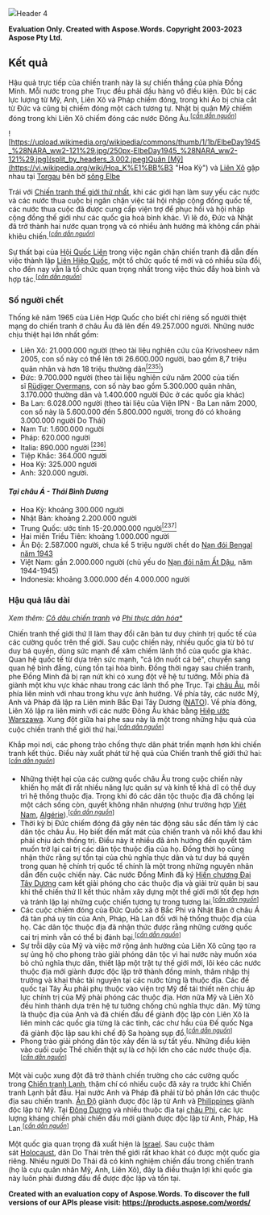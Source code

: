 ﻿![](split_by_headers_3.001.png)Header 4


**Evaluation Only. Created with Aspose.Words. Copyright 2003-2023 Aspose Pty Ltd.**
## **Kết quả**
Hậu quả trực tiếp của chiến tranh này là sự chiến thắng của phía Đồng Minh. Mỗi nước trong phe Trục đều phải đầu hàng vô điều kiện. Đức bị các lực lượng từ Mỹ, Anh, Liên Xô và Pháp chiếm đóng, trong khi Áo bị chia cắt từ Đức và cũng bị chiếm đóng một cách tương tự. Nhật bị quân Mỹ chiếm đóng trong khi Liên Xô chiếm đóng các nước Đông Âu.<sup>[[<i>cần dẫn nguồn</i>]]</sup>

![https://upload.wikimedia.org/wikipedia/commons/thumb/1/1b/ElbeDay1945_%28NARA_ww2-121%29.jpg/250px-ElbeDay1945_%28NARA_ww2-121%29.jpg](split_by_headers_3.002.jpeg)Quân [Mỹ](https://vi.wikipedia.org/wiki/Hoa_K%E1%BB%B3 "Hoa Kỳ") và [Liên Xô](https://vi.wikipedia.org/wiki/Li%C3%AAn_X%C3%B4 "Liên Xô") gặp nhau tại [Torgau](https://vi.wikipedia.org/wiki/Torgau "Torgau") bên bờ [sông Elbe](https://vi.wikipedia.org/wiki/Elbe "Elbe")

Trái với [Chiến tranh thế giới thứ nhất](https://vi.wikipedia.org/wiki/Chi%E1%BA%BFn_tranh_th%E1%BA%BF_gi%E1%BB%9Bi_th%E1%BB%A9_nh%E1%BA%A5t "Chiến tranh thế giới thứ nhất"), khi các giới hạn làm suy yếu các nước và các nước thua cuộc bị ngăn chặn việc tái hội nhập cộng đồng quốc tế, các nước thua cuộc đã được cung cấp viện trợ để phục hồi và hội nhập cộng đồng thế giới như các quốc gia hoà bình khác. Vì lẽ đó, Đức và Nhật đã trở thành hai nước quan trọng và có nhiều ảnh hưởng mà không cần phải khiêu chiến.<sup>[[<i>cần dẫn nguồn</i>]]</sup>

Sự thất bại của [Hội Quốc Liên](https://vi.wikipedia.org/wiki/H%E1%BB%99i_Qu%E1%BB%91c_Li%C3%AAn "Hội Quốc Liên") trong việc ngăn chặn chiến tranh đã dẫn đến việc thành lập [Liên Hiệp Quốc](https://vi.wikipedia.org/wiki/Li%C3%AAn_Hi%E1%BB%87p_Qu%E1%BB%91c "Liên Hiệp Quốc"), một tổ chức quốc tế mới và có nhiều sửa đổi, cho đến nay vẫn là tổ chức quan trọng nhất trong việc thúc đẩy hoà bình và hợp tác.<sup>[[<i>cần dẫn nguồn</i>]]</sup>
### Số người chết
Thống kê năm 1965 của Liên Hợp Quốc cho biết chỉ riêng số người thiệt mạng do chiến tranh ở châu Âu đã lên đến 49.257.000 người. Những nước chịu thiệt hại lớn nhất gồm:

- Liên Xô: 21.000.000 người (theo tài liệu nghiên cứu của Krivosheev năm 2005, con số này có thể lên tới 26.600.000 người, bao gồm 8,7 triệu quân nhân và hơn 18 triệu thường dân[<sup>\[235\]</sup>](https://vi.wikipedia.org/wiki/Chi%E1%BA%BFn_tranh_th%E1%BA%BF_gi%E1%BB%9Bi_th%E1%BB%A9_hai#cite_note-236))
- Đức: 9.700.000 người (theo tài liệu nghiên cứu năm 2000 của tiến sĩ [Rüdiger Overmans](https://vi.wikipedia.org/wiki/R%C3%BCdiger_Overmans "Rüdiger Overmans"), con số này bao gồm 5.300.000 quân nhân, 3.170.000 thường dân và 1.400.000 người Đức ở các quốc gia khác)
- Ba Lan: 6.028.000 người (theo tài liệu của Viện IPN - Ba Lan năm 2000, con số này là 5.600.000 đến 5.800.000 người, trong đó có khoảng 3.000.000 người Do Thái)
- Nam Tư: 1.600.000 người
- Pháp: 620.000 người
- Italia: 890.000 người [<sup>\[236\]</sup>](https://vi.wikipedia.org/wiki/Chi%E1%BA%BFn_tranh_th%E1%BA%BF_gi%E1%BB%9Bi_th%E1%BB%A9_hai#cite_note-237)
- Tiệp Khắc: 364.000 người
- Hoa Kỳ: 325.000 người
- Anh: 320.000 người.
#### *Tại châu Á - Thái Bình Dương*
- Hoa Kỳ: khoảng 300.000 người
- Nhật Bản: khoảng 2.200.000 người
- Trung Quốc: ước tính 15-20.000.000 người[<sup>\[237\]</sup>](https://vi.wikipedia.org/wiki/Chi%E1%BA%BFn_tranh_th%E1%BA%BF_gi%E1%BB%9Bi_th%E1%BB%A9_hai#cite_note-238)
- Hai miền Triều Tiên: khoảng 1.000.000 người
- Ấn Độ: 2.587.000 người, chưa kể 5 triệu người chết do [Nạn đói Bengal năm 1943](https://vi.wikipedia.org/wiki/N%E1%BA%A1n_%C4%91%C3%B3i_Bengal_n%C4%83m_1943 "Nạn đói Bengal năm 1943")
- Việt Nam: gần 2.000.000 người (chủ yếu do [Nạn đói năm Ất Dậu](https://vi.wikipedia.org/wiki/N%E1%BA%A1n_%C4%91%C3%B3i_n%C4%83m_%E1%BA%A4t_D%E1%BA%ADu "Nạn đói năm Ất Dậu"), năm 1944-1945)
- Indonesia: khoảng 3.000.000 đến 4.000.000 người
### Hậu quả lâu dài
*Xem thêm: [Cô dâu chiến tranh](https://vi.wikipedia.org/wiki/C%C3%B4_d%C3%A2u_chi%E1%BA%BFn_tranh "Cô dâu chiến tranh") và [Phi thực dân hóa*](https://vi.wikipedia.org/wiki/Phi_th%E1%BB%B1c_d%C3%A2n_h%C3%B3a "Phi thực dân hóa")*

Chiến tranh thế giới thứ II làm thay đổi căn bản tư duy chính trị quốc tế của các cường quốc trên thế giới. Sau cuộc chiến này, nhiều quốc gia từ bỏ tư duy bá quyền, dùng sức mạnh để xâm chiếm lãnh thổ của quốc gia khác. Quan hệ quốc tế từ dựa trên sức mạnh, "cá lớn nuốt cá bé", chuyển sang quan hệ bình đẳng, cùng tồn tại hòa bình. Đồng thời ngay sau chiến tranh, phe Đồng Minh đã bị rạn nứt khi có xung đột về hệ tư tưởng. Mỗi phía đã giành một khu vực khác nhau trong các lãnh thổ phe Trục. Tại [châu Âu](https://vi.wikipedia.org/wiki/Ch%C3%A2u_%C3%82u "Châu Âu"), mỗi phía liên minh với nhau trong khu vực ảnh hưởng. Về phía tây, các nước Mỹ, Anh và Pháp đã lập ra Liên minh Bắc Đại Tây Dương ([NATO](https://vi.wikipedia.org/wiki/NATO "NATO")). Về phía đông, Liên Xô lập ra liên minh với các nước Đông Âu khác bằng [Hiệp ước Warszawa](https://vi.wikipedia.org/wiki/Kh%E1%BB%91i_Warszawa "Khối Warszawa"). Xung đột giữa hai phe sau này là một trong những hậu quả của cuộc chiến tranh thế giới thứ hai.<sup>[[<i>cần dẫn nguồn</i>]]</sup>

Khắp mọi nơi, các phong trào chống thực dân phát triển mạnh hơn khi chiến tranh kết thúc. Điều này xuất phát từ hệ quả của Chiến tranh thế giới thứ hai:<sup>[[<i>cần dẫn nguồn</i>]]</sup>

- Những thiệt hại của các cường quốc châu Âu trong cuộc chiến này khiến họ mất đi rất nhiều năng lực quân sự và kinh tế khả dĩ có thể duy trì hệ thống thuộc địa. Trong khi đó các dân tộc thuộc địa đã chống lại một cách sống còn, quyết không nhân nhượng (như trường hợp [Việt Nam](https://vi.wikipedia.org/wiki/Vi%E1%BB%87t_Nam "Việt Nam"), [Algérie](https://vi.wikipedia.org/wiki/Alg%C3%A9rie "Algérie")).<sup>[[<i>cần dẫn nguồn</i>]]</sup>
- Thời kỳ bị Đức chiếm đóng đã gây nên tác động sâu sắc đến tâm lý các dân tộc châu Âu. Họ biết đến mất mát của chiến tranh và nỗi khổ đau khi phải chịu ách thống trị. Điều này ít nhiều đã ảnh hưởng đến quyết tâm muốn trở lại cai trị các dân tộc thuộc địa của họ. Đồng thời họ cũng nhận thức rằng sự tồn tại của chủ nghĩa thực dân và tư duy bá quyền trong quan hệ chính trị quốc tế chính là một trong những nguyên nhân dẫn đến cuộc chiến này. Các nước Đồng Minh đã ký [Hiến chương Đại Tây Dương](https://vi.wikipedia.org/wiki/Hi%E1%BA%BFn_ch%C6%B0%C6%A1ng_%C4%90%E1%BA%A1i_T%C3%A2y_D%C6%B0%C6%A1ng "Hiến chương Đại Tây Dương") cam kết giải phóng cho các thuộc địa và giải trừ quân bị sau khi thế chiến thứ II kết thúc nhằm xây dựng một thế giới mới tốt đẹp hơn và tránh lặp lại những cuộc chiến tương tự trong tương lai.<sup>[[<i>cần dẫn nguồn</i>]]</sup>
- Các cuộc chiếm đóng của Đức Quốc xã ở Bắc Phi và Nhật Bản ở châu Á đã tàn phá uy tín của Anh, Pháp, Hà Lan đối với hệ thống thuộc địa của họ. Các dân tộc thuộc địa đã nhận thức được rằng những cường quốc cai trị mình vẫn có thể bị đánh bại.<sup>[[<i>cần dẫn nguồn</i>]]</sup>
- Sự trỗi dậy của Mỹ và việc mở rộng ảnh hưởng của Liên Xô cũng tạo ra sự ủng hộ cho phong trào giải phóng dân tộc vì hai nước này muốn xóa bỏ chủ nghĩa thực dân, thiết lập một trật tự thế giới mới, lôi kéo các nước thuộc địa mới giành được độc lập trở thành đồng minh, thâm nhập thị trường và khai thác tài nguyên tại các nước từng là thuộc địa. Các đế quốc tại Tây Âu phải phụ thuộc vào viện trợ Mỹ để tái thiết nên chịu áp lực chính trị của Mỹ phải phóng các thuộc địa. Hơn nữa Mỹ và Liên Xô đều hình thành dựa trên hệ tư tưởng chống chủ nghĩa thực dân. Mỹ từng là thuộc địa của Anh và đã chiến đấu để giành độc lập còn Liên Xô là liên minh các quốc gia từng là các tỉnh, các chư hầu của Đế quốc Nga đã giành độc lập sau khi chế độ Sa hoàng sụp đổ.<sup>[[<i>cần dẫn nguồn</i>]]</sup>
- Phong trào giải phóng dân tộc xảy đến là sự tất yếu. Những điều kiện vào cuối cuộc Thế chiến thật sự là cơ hội lớn cho các nước thuộc địa.<sup>[[<i>cần dẫn nguồn</i>]]</sup>

Một vài cuộc xung đột đã trở thành chiến trường cho các cường quốc trong [Chiến tranh Lạnh](https://vi.wikipedia.org/wiki/Chi%E1%BA%BFn_tranh_L%E1%BA%A1nh "Chiến tranh Lạnh"), thậm chí có nhiều cuộc đã xảy ra trước khi Chiến tranh Lạnh bắt đầu. Hai nước Anh và Pháp đã phải từ bỏ phần lớn các thuộc địa sau chiến tranh. [Ấn Độ](https://vi.wikipedia.org/wiki/%E1%BA%A4n_%C4%90%E1%BB%99 "Ấn Độ") giành được độc lập từ Anh và [Philippines](https://vi.wikipedia.org/wiki/Philippines "Philippines") giành độc lập từ Mỹ. Tại [Đông Dương](https://vi.wikipedia.org/wiki/B%C3%A1n_%C4%91%E1%BA%A3o_%C4%90%C3%B4ng_D%C6%B0%C6%A1ng "Bán đảo Đông Dương") và nhiều thuộc địa tại [châu Phi](https://vi.wikipedia.org/wiki/Ch%C3%A2u_Phi "Châu Phi"), các lực lượng kháng chiến phải chiến đấu mới giành được độc lập từ Anh, Pháp, Hà Lan.<sup>[[<i>cần dẫn nguồn</i>]]</sup>

Một quốc gia quan trọng đã xuất hiện là [Israel](https://vi.wikipedia.org/wiki/Israel "Israel"). Sau cuộc thảm sát [Holocaust](https://vi.wikipedia.org/wiki/Holocaust "Holocaust"), dân Do Thái trên thế giới rất khao khát có được một quốc gia riêng. Nhiều người Do Thái đã có kinh nghiệm chiến đấu trong chiến tranh (họ là cựu quân nhân Mỹ, Anh, Liên Xô), đây là điều thuận lợi khi quốc gia này luôn phải đương đầu để được độc lập và tồn tại.

**Created with an evaluation copy of Aspose.Words. To discover the full versions of our APIs please visit: https://products.aspose.com/words/**

[<i>cần dẫn nguồn</i>]: https://vi.wikipedia.org/wiki/Wikipedia:Ch%C3%BA_th%C3%ADch_ngu%E1%BB%93n_g%E1%BB%91c "Wikipedia:Chú thích nguồn gốc"
